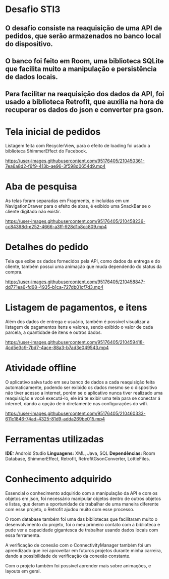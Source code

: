 # Desafio STI3

## O desafio consiste na reaquisição de uma API de pedidos, que serão armazenados no banco local do dispositivo.
## O banco foi feito em Room, uma biblioteca SQLite que facilita muito a manipulação e persistência de dados locais.
## Para facilitar na reaquisição dos dados da API, foi usado a biblioteca Retrofit, que auxilia na hora de recuperar os dados do json e converter pra gson.


# Tela inicial de pedidos
Listagem feita com RecyclerView, para o efeito de loading foi usado a biblioteca ShimmerEffect do Facebook.



https://user-images.githubusercontent.com/95176405/210450361-7ea6a8d2-f6f9-413b-ae96-3f598d0654d9.mp4








# Aba de pesquisa
As telas foram separadas em Fragments, e incluídas em um NavigationDrawer para o efeito de abas, é exibido uma SnackBar se o cliente digitado não existir.


https://user-images.githubusercontent.com/95176405/210458236-cc84398d-e252-4666-a3ff-928d1b8cc809.mp4





# Detalhes do pedido
Tela que exibe os dados fornecidos pela API, como dados da entrega e do cliente, também possui uma animação que muda dependendo do status da compra.



https://user-images.githubusercontent.com/95176405/210458847-dd771ea6-fd68-4935-b1ca-727db01cf7d3.mp4





# Listagem de pagamentos, e itens
Além dos dados de entrega e usuário, também é possível visualizar a listagem de pagamentos itens e valores, sendo exibido o valor de cada parcela, a quantidade de itens e outros dados.


https://user-images.githubusercontent.com/95176405/210459418-4cd5e3c9-7bd7-4ace-88a3-b7ad3e049543.mp4





# Atividade offline
O aplicativo salva tudo em seu banco de dados a cada reaquisição feita automaticamente, podendo ser exibido os dados mesmo se o dispositivo não tiver acesso a internet, porém se o aplicativo nunca tiver realizado uma reaquisição e você executá-lo, ele irá te exibir uma tela para se conectar á internet, dando a opção de ir diretamente nas configurações do wifi.


https://user-images.githubusercontent.com/95176405/210460333-611c1846-74ad-4325-81d9-adda269be015.mp4



# Ferramentas utilizadas
**IDE:** Android Studio
**Linguagens:** XML, Java, SQL
**Dependências:** Room Database, ShimmerEffect, Retrofit, RetrofitGsonConverter, LottieFiles.

# Conhecimento adquirido

Essencial o conhecimento adquirido com a manipulação da API e com os objetos em json, foi necessário manipular objetos dentro de outros objetos e listas, que deram a oportunidade de trabalhar de uma maneira diferente com esse projeto, o Retrofit ajudou muito com esse processo.

O room database também foi uma das bibliotecas que facilitaram muito o desenvolvimento do projeto, foi o meu primeiro contato com a biblioteca e pude ver a capacidade gigantesca de trabalhar usando dados locais com essa ferramenta.

A verificação de conexão com o ConnectivityManager também foi um aprendizado que irei aproveitar em futuros projetos durante minha carreira, dando a possibilidade de verificação da conexão constante.

Com o projeto também foi possível aprender mais sobre animações, e layouts em geral.

